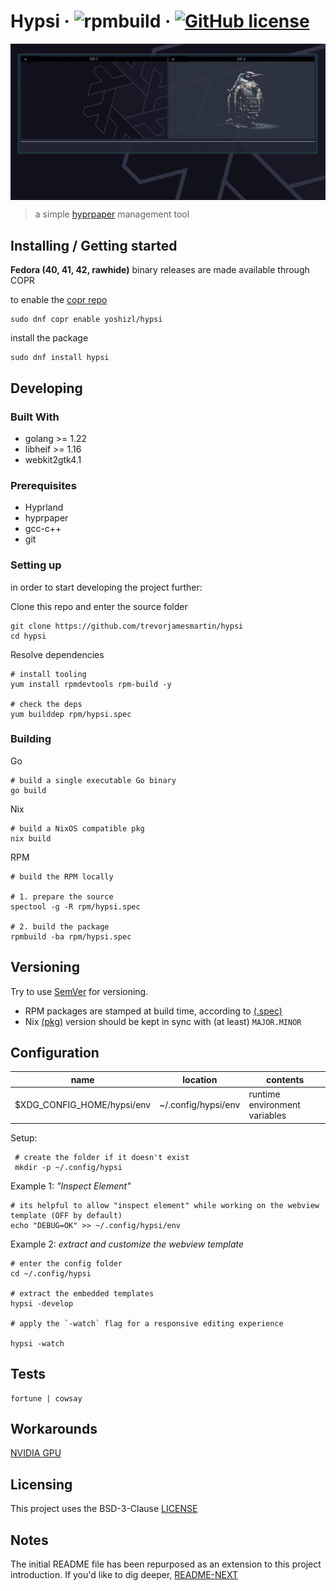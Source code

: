 # Hypsi &middot; ![rpmbuild](https://copr.fedorainfracloud.org/coprs/yoshizl/hypsi/package/hypsi/status_image/last_build.png) &middot; [![GitHub license](https://img.shields.io/badge/license-BSD_3_Clause-default.svg?style=flat-square)](https://github.com/trevorjamesmartin/hypsi/blob/master/LICENSE)

<img src="./assets/hypsi-webview.jpg" alt="Screenshot of the project" align="top">

> a simple [hyprpaper](https://wiki.hyprland.org/Hypr-Ecosystem/hyprpaper/) management tool

## Installing / Getting started

<b>Fedora (40, 41, 42, rawhide)</b> binary releases are made available through COPR

to enable the [copr repo](https://copr.fedorainfracloud.org/coprs/yoshizl/hypsi/)
```shell
sudo dnf copr enable yoshizl/hypsi
```
install the package
```shell
sudo dnf install hypsi
```

## Developing

### Built With
- golang >= 1.22
- libheif >= 1.16
- webkit2gtk4.1

### Prerequisites
- Hyprland
- hyprpaper
- gcc-c++
- git

### Setting up

in order to start developing the project further:

Clone this repo and enter the source folder
```shell
git clone https://github.com/trevorjamesmartin/hypsi
cd hypsi
```

Resolve dependencies
```shell
# install tooling
yum install rpmdevtools rpm-build -y

# check the deps
yum builddep rpm/hypsi.spec        
```

### Building

Go
```shell
# build a single executable Go binary
go build
```

Nix
```shell
# build a NixOS compatible pkg
nix build
```

RPM
```shell
# build the RPM locally

# 1. prepare the source
spectool -g -R rpm/hypsi.spec
    
# 2. build the package
rpmbuild -ba rpm/hypsi.spec
```

## Versioning

Try to use [SemVer](http://semver.org/) for versioning.
+ RPM packages are stamped at build time, according to [(.spec)](../rpm/hypsi.spec)
+ Nix [(pkg)](../nix/package.nix) version should be kept in sync with (at least) `MAJOR.MINOR`

## Configuration

| name           | location              | contents |
|----------------|----------------------|---------|
|$XDG_CONFIG_HOME/hypsi/env | ~/.config/hypsi/env| runtime environment variables |

Setup:
```shell
 # create the folder if it doesn't exist
 mkdir -p ~/.config/hypsi
```
Example 1: <i>"Inspect Element"</i>
 ```shell
 # its helpful to allow "inspect element" while working on the webview template (OFF by default)
 echo "DEBUG=OK" >> ~/.config/hypsi/env
 ```

Example 2: <i>extract and customize the webview template</i>
```shell
# enter the config folder
cd ~/.config/hypsi

# extract the embedded templates
hypsi -develop

# apply the `-watch` flag for a responsive editing experience

hypsi -watch
```

## Tests

```shell
fortune | cowsay
```

## Workarounds

[NVIDIA GPU](./README_NVIDIA.md)

## Licensing

This project uses the BSD-3-Clause [LICENSE](https://github.com/trevorjamesmartin/hypsi/blob/master/LICENSE)

## Notes

The initial README file has been repurposed as an extension to this project introduction. If you'd like to dig deeper, [README-NEXT](./README-NEXT.md)
